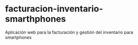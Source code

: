 # facturacion-inventario-smarthphones
Aplicación web para la facturación y gestión del inventario para smartphones
